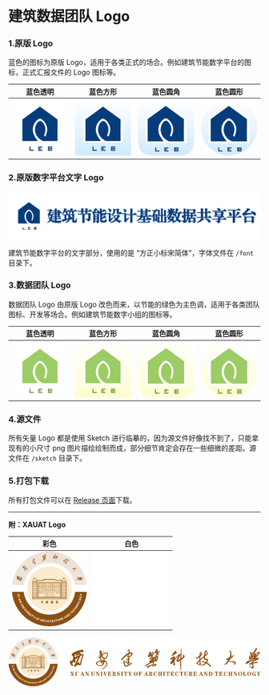 # 建筑数据团队 Logo
### 1.原版 Logo

蓝色的图标为原版 Logo，适用于各类正式的场合。例如建筑节能数字平台的图标，正式汇报文件的 Logo 图标等。

|                     蓝色透明                     |                     蓝色方形                     |                        蓝色圆角                        |                     蓝色圆形                     |
| :----------------------------------------------: | :----------------------------------------------: | :----------------------------------------------------: | :----------------------------------------------: |
| <img width="150px" src="svg/logo-蓝色-透明.svg"> | <img width="150px" src="svg/logo-蓝色-方形.svg"> | <img width="150px" src="svg/logo-蓝色-圆角正方形.svg"> | <img width="150px" src="svg/logo-蓝色-圆形.svg"> |

### 2.原版数字平台文字 Logo

<img src="svg/logo-文字.svg">

建筑节能数字平台的文字部分，使用的是 “方正小标宋简体”，字体文件在 `/font` 目录下。

### 3.数据团队 Logo

数据团队 Logo 由原版 Logo 改色而来，以节能的绿色为主色调，适用于各类团队图标、开发等场合。例如建筑节能数字小组的图标等。

|                     蓝色透明                     |                     蓝色方形                     |                        蓝色圆角                        |                     蓝色圆形                     |
| :----------------------------------------------: | :----------------------------------------------: | :----------------------------------------------------: | :----------------------------------------------: |
| <img width="150px" src="svg/logo-绿色-透明.svg"> | <img width="150px" src="svg/logo-绿色-方形.svg"> | <img width="150px" src="svg/logo-绿色-圆角正方形.svg"> | <img width="150px" src="svg/logo-绿色-圆形.svg"> |

### 4.源文件

所有矢量 Logo 都是使用 Sketch 进行临摹的，因为源文件好像找不到了，只能拿现有的小尺寸 png 图片描绘绘制而成，部分细节肯定会存在一些细微的差距。源文件在 `/sketch` 目录下。

### 5.打包下载

所有打包文件可以在 [Release 页面](https://github.com/buildingdata/Logo/releases)下载。



------



**附：XAUAT Logo**

|  彩色  |  白色  |
| :----------------------------------------------: | :----------------------------------------------: |
| <img width="150px" src="xauat/xauat.png"> | <img width="150px" src="xauat/xauat-白色.png"> |

<img src="xauat/xauat-文字.png">
